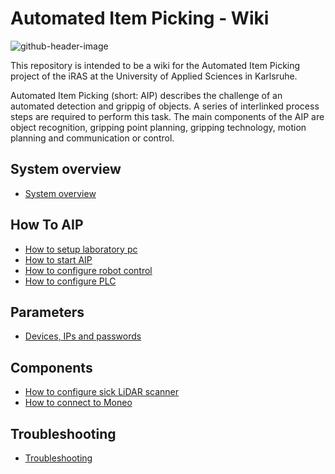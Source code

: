 # Automated Item Picking - Wiki

![github-header-image](https://github.com/IRAS-HKA/aip_wiki/assets/55143852/8796999d-17db-40b2-8292-b2a176927491)

This repository is intended to be a wiki for the Automated Item Picking project of the iRAS at the University of Applied Sciences in Karlsruhe. 

Automated Item Picking (short: AIP) describes the challenge of an automated detection and grippig of objects. A series of interlinked process steps are required to perform this task. 
The main components of the AIP are object recognition, gripping point planning, gripping technology, motion planning and communication or control.


## System overview
- [System overview](/docs/system_overview.md)

## How To AIP

- [How to setup laboratory pc](/docs/how_to_setup_laboratory_pc.md)
- [How to start AIP](/docs/how_to_start_aip.md)
- [How to configure robot control](/docs/how_to_configure_robot_control.md)
- [How to configure PLC](/docs/how_to_configure_plc.md)


## Parameters 

- [Devices, IPs and passwords](/docs/devices_ips_and_passwords.md)

## Components

- [How to configure sick LiDAR scanner](/docs/how_to_configure_sick_scanner.md)
- [How to connect to Moneo](/docs/how_to_connect_to_Moneo.md)

## Troubleshooting

- [Troubleshooting](/docs/troubleshooting.md)